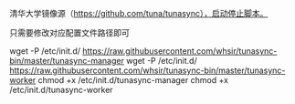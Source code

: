 清华大学镜像源（https://github.com/tuna/tunasync），启动停止脚本。

只需要修改对应配置文件路径即可

wget -P /etc/init.d/ https://raw.githubusercontent.com/whsir/tunasync-bin/master/tunasync-manager
wget -P /etc/init.d/ https://raw.githubusercontent.com/whsir/tunasync-bin/master/tunasync-worker
chmod +x /etc/init.d/tunasync-manager
chmod +x /etc/init.d/tunasync-worker

